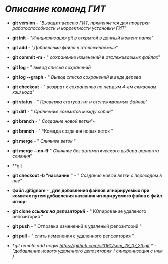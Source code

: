 # _**Описание команд ГИТ**_
* **git version** - "*Выводит версию ГИТ, применяется для проверки работоспособности и корректности установки ГИТ*"
* **git init** - "*Инициализация git в открытой в данный момент папке*"
* **git add** - "*Добавление файла в отслеживаемые*"
* **git commit -m** - " *сохранение изменений в отслеживаемых файлах*"
* **git log** - " *вывод списка сохранений*
* **git log --graph** - " *Вывод списка сохранений в виде дерева*
* **git checkout** - " *возврат к сохранению по первым 4-ем символам хэш кода*"
* **git status** - " *Проверка статуса гит и отслеживаемых файлов*"
* **git diff** - " *Сравнение коммитов между собой*"
* **git branch** - " *Создание новой ветки*"-
* **git branch** - " *Комада создания новых веток "
* **git merge** - " *Слияние веток* "
* **git merge --no-ff** " *Слияние без автоматического выбора варианта слияния*"
* **git 
* **git checkout -b "название "** - " *Создание новой ветки с переходом в нее*"
* **файл .gitignore** - _**для добавления файлов игнорируемых при комитах путем добавления названия игнорируемого файла в файл игнор-**
* **git clone _ссылка на репозиторий_** - " КОпирование удаленого репозитория "

* **git push** - " Отправка изменений в удаленый репозиторий "
* **git pull** - " слить изменения с удаленного репозитория "
* **git remote add origin https://github.com/sl3161/sem_28_07_23.git * - "добавление нового удаленного депозитария ( синхронизация с ним )*

